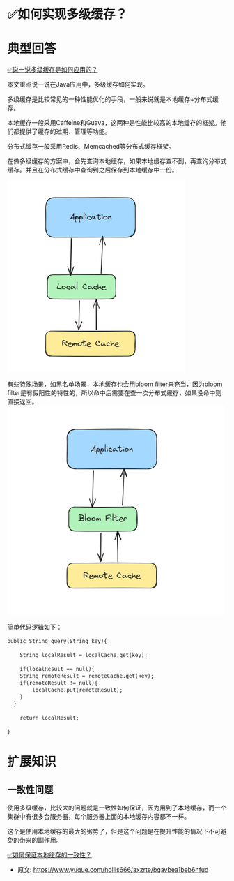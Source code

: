 # ✅如何实现多级缓存？
<!--page header-->

<a name="JDxMv"></a>
# 典型回答
[✅说一说多级缓存是如何应用的？](https://www.yuque.com/hollis666/axzrte/kbizvh0kvqs8kldf?view=doc_embed)

本文重点说一说在Java应用中，多级缓存如何实现。

多级缓存是比较常见的一种性能优化的手段，一般来说就是本地缓存+分布式缓存。

本地缓存一般采用Caffeine和Guava，这两种是性能比较高的本地缓存的框架。他们都提供了缓存的过期、管理等功能。

分布式缓存一般采用Redis、Memcached等分布式缓存框架。

在做多级缓存的方案中，会先查询本地缓存，如果本地缓存查不到，再查询分布式缓存。并且在分布式缓存中查询到之后保存到本地缓存中一份。

![image.png](./img/0MT3O6fcEVMpsuV1/1690547117195-6af0bb11-aa25-4013-a02a-4f583a717cd6-705947.png)

有些特殊场景，如黑名单场景，本地缓存也会用bloom filter来充当，因为bloom filter是有假阳性的特性的，所以命中后需要在查一次分布式缓存，如果没命中则直接返回。
![image.png](./img/0MT3O6fcEVMpsuV1/1690547156212-e31ee3a2-d497-4cd9-8cd8-844aebb992e3-647372.png)

简单代码逻辑如下：

```
public String query(String key){

	String localResult = localCache.get(key);

	if(localResult == null){
  	String remoteResult = remoteCache.get(key);
  	if(remoteResult != null){
    	localCache.put(remoteResult);
    }
  }

	return localResult;

}
```

<a name="OycXt"></a>
# 扩展知识

<a name="NOMvm"></a>
## 一致性问题

使用多级缓存，比较大的问题就是一致性如何保证，因为用到了本地缓存，而一个集群中有很多台服务器，每个服务器上面的本地缓存内容都不一样。

这个是使用本地缓存的最大的劣势了，但是这个问题是在提升性能的情况下不可避免的带来的副作用。

[✅如何保证本地缓存的一致性？](https://www.yuque.com/hollis666/axzrte/ianhl677i5grnp0f?view=doc_embed)


<!--page footer-->
- 原文: <https://www.yuque.com/hollis666/axzrte/bqavbea1beb6nfud>